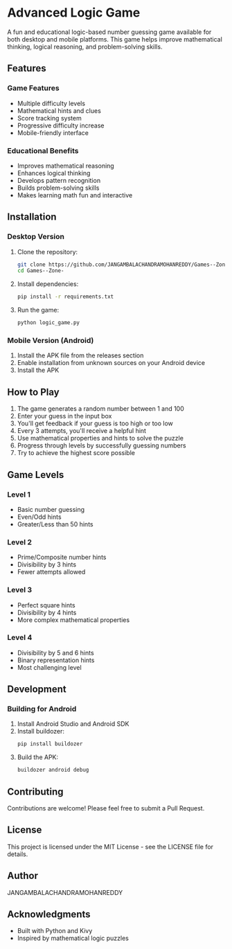# Advanced Logic Game

A fun and educational logic-based number guessing game available for both desktop and mobile platforms. This game helps improve mathematical thinking, logical reasoning, and problem-solving skills.

## Features

### Game Features
- Multiple difficulty levels
- Mathematical hints and clues
- Score tracking system
- Progressive difficulty increase
- Mobile-friendly interface

### Educational Benefits
- Improves mathematical reasoning
- Enhances logical thinking
- Develops pattern recognition
- Builds problem-solving skills
- Makes learning math fun and interactive

## Installation

### Desktop Version
1. Clone the repository:
   ```bash
   git clone https://github.com/JANGAMBALACHANDRAMOHANREDDY/Games--Zone-.git
   cd Games--Zone-
   ```
2. Install dependencies:
   ```bash
   pip install -r requirements.txt
   ```
3. Run the game:
   ```bash
   python logic_game.py
   ```

### Mobile Version (Android)
1. Install the APK file from the releases section
2. Enable installation from unknown sources on your Android device
3. Install the APK

## How to Play

1. The game generates a random number between 1 and 100
2. Enter your guess in the input box
3. You'll get feedback if your guess is too high or too low
4. Every 3 attempts, you'll receive a helpful hint
5. Use mathematical properties and hints to solve the puzzle
6. Progress through levels by successfully guessing numbers
7. Try to achieve the highest score possible

## Game Levels

### Level 1
- Basic number guessing
- Even/Odd hints
- Greater/Less than 50 hints

### Level 2
- Prime/Composite number hints
- Divisibility by 3 hints
- Fewer attempts allowed

### Level 3
- Perfect square hints
- Divisibility by 4 hints
- More complex mathematical properties

### Level 4
- Divisibility by 5 and 6 hints
- Binary representation hints
- Most challenging level

## Development

### Building for Android
1. Install Android Studio and Android SDK
2. Install buildozer:
   ```bash
   pip install buildozer
   ```
3. Build the APK:
   ```bash
   buildozer android debug
   ```

## Contributing
Contributions are welcome! Please feel free to submit a Pull Request.

## License
This project is licensed under the MIT License - see the LICENSE file for details.

## Author
JANGAMBALACHANDRAMOHANREDDY

## Acknowledgments
- Built with Python and Kivy
- Inspired by mathematical logic puzzles 